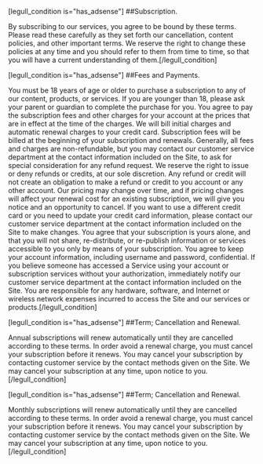 [legull_condition is="has_adsense"]
##Subscription.

By subscribing to our services, you agree to be bound by these terms.  Please read these carefully as they set forth our cancellation, content policies, and other important terms. We reserve the right to change these policies at any time and you should refer to them from time to time, so that you will have a current understanding of them.[/legull_condition]

[legull_condition is="has_adsense"]
##Fees and Payments. 

You must be 18 years of age or older to purchase a subscription to any of our content, products, or services. If you are younger than 18, please ask your parent or guardian to complete the purchase for you. You agree to pay the subscription fees and other charges for your account at the prices that are in effect at the time of the charges. We will bill initial charges and automatic renewal charges to your credit card. Subscription fees will be billed at the beginning of your subscription and renewals. Generally, all fees and charges are non-refundable, but you may contact our customer service department at the contact information included on the Site, to ask for special consideration for any refund request.  We reserve the right to issue or deny refunds or credits, at our sole discretion. Any refund or credit will not create an obligation to make a refund or credit to you account or any other account. Our pricing may change over time, and if pricing changes will affect your renewal cost for an existing subscription, we will give you notice and an opportunity to cancel. If you want to use a different credit card or you need to update your credit card information, please contact our customer service department at the contact information included on the Site to make changes. You agree that your subscription is yours alone, and that you will not share, re-distribute, or re-publish information or services accessible to you only by means of your subscription.  You agree to keep your account information, including username and password, confidential.  If you believe someone has accessed a Service using your account or subscription services without your authorization, immediately notify our customer service department at the contact information included on the Site. You are responsible for any hardware, software, and Internet or wireless network expenses incurred to access the Site and our services or products.[/legull_condition]

[legull_condition is="has_adsense"]
##Term; Cancellation and Renewal. 

Annual subscriptions will renew automatically until they are cancelled according to these terms.  In order avoid a renewal charge, you must cancel your subscription before it renews. You may cancel your subscription by contacting customer service by the contact methods given on the Site.  We may cancel your subscription at any time, upon notice to you.[/legull_condition]

[legull_condition is="has_adsense"]
##Term; Cancellation and Renewal. 

Monthly subscriptions will renew automatically until they are cancelled according to these terms.  In order avoid a renewal charge, you must cancel your subscription before it renews. You may cancel your subscription by contacting customer service by the contact methods given on the Site.  We may cancel your subscription at any time, upon notice to you.[/legull_condition]
